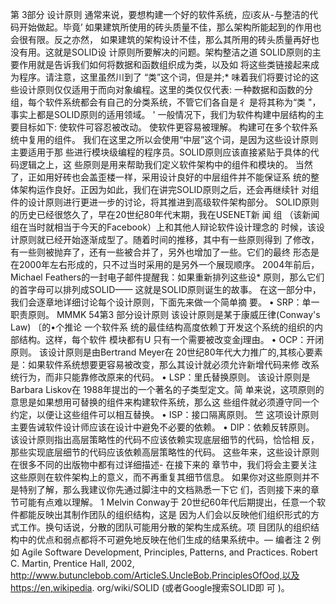 第 3部分
设计原则
通常来说，要想构建一个好的软件系统，应i亥从-与整洁的代码开始做起。毕竟’ 如果建筑所使用的砖头质量不佳，那么架构所能起到的作用也会很有限。反之亦然， 
如果建筑的架构设计不佳，那么其所用的砖头质量再好也没有用。这就是SOLID设 
计原则所要解决的问题。架构整洁之道
SOLID原则的主要作用就是告诉我们如何将数据和函数组织成为类，以及如 
将这些类链接起来成为程序。请注意，这里虽然川到了 “类”这个词，但是并;* 
味着我们将要讨论的这些设计原则仅仅适用于而向对象编程。这里的类仅仅代表: 
一种数据和函数的分组，每个软件系统都会有自己的分类系统，不管它们各自是彳 
是将其称为“类 "，事实上都是SOLID原则的适用领域。 '
一般情况下，我们为软件构建中层结构的主要目标如下:
使软件可容忍被改动。
使软件更容易被理解。
构建可在多个软件系统中复用的组件。
我们在这里之所以会使用“中层”这个词，是因为这些设计原则主要适用于那
些进行模块级编程的程序员。SOLID原则应该直接紧贴于具体的代码逻辑之上，这 
些原则是用来帮助我们定义软件架构中的组件和模块的。
当然了，正如用好砖也会盖歪楼一样，采用设计良好的中层组件并不能保证系 
统的整体架构运作良好。正因为如此，我们在讲完SOLID原则之后，还会再继续针 
对组件的设计原则进行更进一步的讨论，将其推进到高级软件架构部分。
SOLID原则的历史已经很悠久了，早在20世纪80年代末期，我在USENET新 
闻 组 （该新闻组在当时就相当于今天的Facebook）上和其他人辩论软件设计理念的 时候，该设计原则就已经开始逐渐成型了。随着时间的推移，其中有一些原则得到 
了修改，有一些则被抛弃了，还有一些被合并了，另外也增加了一些。它们的最终 
形态是在2000年左右形成的，只不过当时采用的是另外一个展现顺序。
2004年前后，Michael Feathers的一封电子邮件提醒我：如果重新排列这些设* 原则，那么它们的首字母可以排列成SOLID—— 这就是SOLID原则诞生的故事。
在这一部分中，我们会逐章地详细讨论每个设计原则，下面先来做一个简单摘 
要。
• SRP：单一职责原则。
MMMK
54第3 部分设计原则
该设计原则是某于康威圧律(Conway's Law) 〔的•个推论 一个软件系 统的最佳结构高度依赖丁开发这个系统的组织的内部结构。这样，每个软件 
模块都有U 只有一个需要被改变金j理由。 • OCP：开闭原则。
该设计原则是由Bertrand Meyer在 20世纪80年代大力推广的,其核心要素 是：如果软件系统想要更容易被改变，那么其设计就必须允许新增代码来修 
改系统行为，而非只能靠修改原来的代码。
• LSP：里氏替换原则。
该设计原则是Barbara Liskov在 1988年提岀的一个著名的子类型定文。简 
单来说，这项原则的意思是如果想用可替换的组件来构建软件系统，那么这 
些组件就必须遵守同一个约定，以便让这些组件可以相互替换。
• ISP：接口隔离原则。
竺
这项设计原则主要告诫软件设计师应该在设计中避免不必要的依赖。
• DIP：依赖反转原则。
该设计原则指出高层策略性的代码不应该依赖实现底层细节的代码，恰恰相 
反，那些实现底层细节的代码应该依赖高层策略性的代码。
这些年来，这些设计原则在很多不同的出版物中都有过详细描述- 在接下来的 
章节中，我们将会主要关注这些原则在软件架构上的意义，而不再重复其细节信息。 
如果你对这些原则并不是特别了解，那么我建议你先通过脚注中的文档熟悉一下它 
们，否则接下来的章节可能有点难以理解。
1 Melvin Conway于 20世纪60年代后期提出，任意一个软件都能反映出其制作团队的组织结构，这是 因为人们会以反映他们组织形式的方式工作。换句话说，分散的团队可能用分散的架构生成系统。项 
目团队的组织结构中的优点和弱点都将不可避免地反映在他们生成的结果系统中。— 编者注
2 例如 Agile Software Development, Principles, Patterns, and Practices. Robert C. Martin, Prentice Hall, 2002, http://www.butunclebob.com/ArticleS.UncleBob.PrinciplesOfOod,以及https://en,wikipedia. org/wiki/SOLID (或者Google搜索SOLID即 可 )。